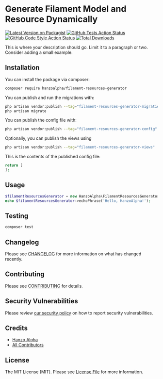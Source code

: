 # Generate Filament Model and Resource Dynamically

[![Latest Version on Packagist](https://img.shields.io/packagist/v/hanzoalpha/filament-resources-generator.svg?style=flat-square)](https://packagist.org/packages/hanzoalpha/filament-resources-generator)
[![GitHub Tests Action Status](https://img.shields.io/github/actions/workflow/status/hanzoalpha/filament-resources-generator/run-tests.yml?branch=main&label=tests&style=flat-square)](https://github.com/hanzoalpha/filament-resources-generator/actions?query=workflow%3Arun-tests+branch%3Amain)
[![GitHub Code Style Action Status](https://img.shields.io/github/actions/workflow/status/hanzoalpha/filament-resources-generator/fix-php-code-styling.yml?branch=main&label=code%20style&style=flat-square)](https://github.com/hanzoalpha/filament-resources-generator/actions?query=workflow%3A"Fix+PHP+code+styling"+branch%3Amain)
[![Total Downloads](https://img.shields.io/packagist/dt/hanzoalpha/filament-resources-generator.svg?style=flat-square)](https://packagist.org/packages/hanzoalpha/filament-resources-generator)



This is where your description should go. Limit it to a paragraph or two. Consider adding a small example.

## Installation

You can install the package via composer:

```bash
composer require hanzoalpha/filament-resources-generator
```

You can publish and run the migrations with:

```bash
php artisan vendor:publish --tag="filament-resources-generator-migrations"
php artisan migrate
```

You can publish the config file with:

```bash
php artisan vendor:publish --tag="filament-resources-generator-config"
```

Optionally, you can publish the views using

```bash
php artisan vendor:publish --tag="filament-resources-generator-views"
```

This is the contents of the published config file:

```php
return [
];
```

## Usage

```php
$filamentResourcesGenerator = new HanzoAlpha\FilamentResourcesGenerator();
echo $filamentResourcesGenerator->echoPhrase('Hello, HanzoAlpha!');
```

## Testing

```bash
composer test
```

## Changelog

Please see [CHANGELOG](CHANGELOG.md) for more information on what has changed recently.

## Contributing

Please see [CONTRIBUTING](.github/CONTRIBUTING.md) for details.

## Security Vulnerabilities

Please review [our security policy](../../security/policy) on how to report security vulnerabilities.

## Credits

- [Hanzo Alpha](https://github.com/hanzo-alpha)
- [All Contributors](../../contributors)

## License

The MIT License (MIT). Please see [License File](LICENSE.md) for more information.
